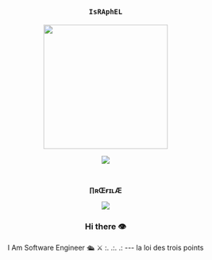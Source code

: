 <h4 align="center"><samp> IsRAphEL </samp></h4>

<p align="center">
  <img width="250" src="https://k.top4top.io/p_2350aer5j0.png">
</p>


<p align="center">
<a href= "test"><img src="https://www.google.com/url?sa=i&url=https%3A%2F%2Fwww.europe1.fr%2Fsciences%2Fmission-artemis-cinq-jours-apres-son-decollage-le-vaisseau-orion-depasse-les-attentes-de-la-nasa-4149091&psig=AOvVaw0gbjitGVxEVXUKvVjkiYe7&ust=1682010277734000&source=images&cd=vfe&ved=0CA4QjRxqFwoTCJCM6N62tv4CFQAAAAAdAAAAABAE"/></a>

</p>

  <div align="center">
<br><p align="center"><b>∏ʀŒғɪʟÆ </b></p>  
<p align="center"><img align="center" src="https://profile-counter.glitch.me/{raphaelGN}/count.svg"/></p> 

<p align="center"><samp>

  </samp>
</p>


### Hi there 👁

I Am Software Engineer
🛳
⚔️
:. .:. .: --- la loi des trois points 
<!--
**RaphaelGN/RaphaelGN** is a ✨ _special_ ✨ repository because its `README.md` (this file) appears on your GitHub profile.

Here are some ideas to get you started:

- 🔭 I’m currently working on ...
- 🌱 I’m currently learning ...
- 👯 I’m looking to collaborate on ...
- 🤔 I’m looking for help with ...
- 💬 Ask me about ...
- 📫 How to reach me: ...
- 😄 Pronouns: ...
- ⚡ Fun fact: ...
-->
